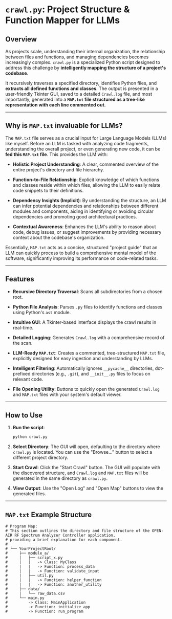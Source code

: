 # `crawl.py`: Project Structure & Function Mapper for LLMs

## Overview

As projects scale, understanding their internal organization, the relationship between files and functions, and managing dependencies becomes increasingly complex. `crawl.py` is a specialized Python script designed to address this challenge by **intelligently mapping the structure of a project's codebase**.

It recursively traverses a specified directory, identifies Python files, and **extracts all defined functions and classes**. The output is presented in a user-friendly Tkinter GUI, saved to a detailed `Crawl.log` file, and most importantly, generated into a **`MAP.txt` file structured as a tree-like representation with each line commented out.**

---

## Why is `MAP.txt` invaluable for LLMs?

The `MAP.txt` file serves as a crucial input for Large Language Models (LLMs) like myself. Before an LLM is tasked with analyzing code fragments, understanding the overall project, or even generating new code, it can be **fed this `MAP.txt` file**. This provides the LLM with:

* **Holistic Project Understanding**: A clear, commented overview of the entire project's directory and file hierarchy.

* **Function-to-File Relationship**: Explicit knowledge of which functions and classes reside within which files, allowing the LLM to easily relate code snippets to their definitions.

* **Dependency Insights (Implicit)**: By understanding the structure, an LLM can infer potential dependencies and relationships between different modules and components, aiding in identifying or avoiding circular dependencies and promoting good architectural practices.

* **Contextual Awareness**: Enhances the LLM's ability to reason about code, debug issues, or suggest improvements by providing necessary context about the codebase's organization.

Essentially, `MAP.txt` acts as a concise, structured "project guide" that an LLM can quickly process to build a comprehensive mental model of the software, significantly improving its performance on code-related tasks.

---

## Features

* **Recursive Directory Traversal**: Scans all subdirectories from a chosen root.

* **Python File Analysis**: Parses `.py` files to identify functions and classes using Python's `ast` module.

* **Intuitive GUI**: A Tkinter-based interface displays the crawl results in real-time.

* **Detailed Logging**: Generates `Crawl.log` with a comprehensive record of the scan.

* **LLM-Ready `MAP.txt`**: Creates a commented, tree-structured `MAP.txt` file, explicitly designed for easy ingestion and understanding by LLMs.

* **Intelligent Filtering**: Automatically ignores `__pycache__` directories, dot-prefixed directories (e.g., `.git`), and `__init__.py` files to focus on relevant code.

* **File Opening Utility**: Buttons to quickly open the generated `Crawl.log` and `MAP.txt` files with your system's default viewer.

---

## How to Use

1.  **Run the script**:

    ```bash
    python crawl.py

    ```

2.  **Select Directory**: The GUI will open, defaulting to the directory where `crawl.py` is located. You can use the "Browse..." button to select a different project directory.

3.  **Start Crawl**: Click the "Start Crawl" button. The GUI will populate with the discovered structure, and `Crawl.log` and `MAP.txt` files will be generated in the same directory as `crawl.py`.

4.  **View Output**: Use the "Open Log" and "Open Map" buttons to view the generated files.

---

## `MAP.txt` Example Structure

```
# Program Map:
# This section outlines the directory and file structure of the OPEN-AIR RF Spectrum Analyzer Controller application,
# providing a brief explanation for each component.
#
# └── YourProjectRoot/
#     ├── module_a/
#     |   ├── script_x.py
#     |   |   -> Class: MyClass
#     |   |   -> Function: process_data
#     |   |   -> Function: validate_input
#     |   ├── util.py
#     |   |   -> Function: helper_function
#     |   |   -> Function: another_utility
#     ├── data/
#     |   └── raw_data.csv
#     └── main.py
#         -> Class: MainApplication
#         -> Function: initialize_app
#         -> Function: run_program

```
